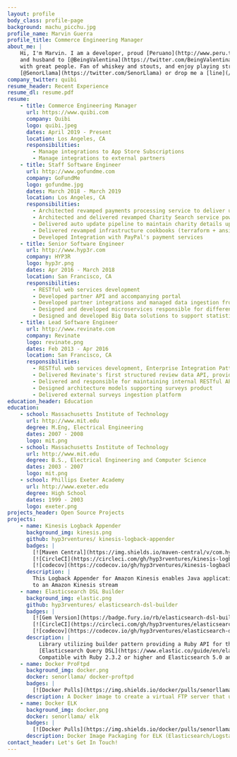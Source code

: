 ```yaml
---
layout: profile
body_class: profile-page
background: machu_picchu.jpg
profile_name: Marvin Guerra
profile_title: Commerce Engineering Manager
about_me: |
    Hi, I'm Marvin. I am a developer, proud [Peruano](http://www.peru.travel/en-us/), eternal student, amateur runner, 
    and husband to [@BeingValentina](https://twitter.com/BeingValentina). I work on things I love and surround myself 
    with great people. Fan of whiskey and stouts, and enjoy playing strategy board games. Follow me at 
    [@SenorLlama](https://twitter.com/SenorLlama) or drop me a [line](/#contact). 
company_twitter: quibi
resume_header: Recent Experience
resume_dl: resume.pdf
resume:
    - title: Commerce Engineering Manager
      url: https://www.quibi.com
      company: Quibi
      logo: quibi.jpeg
      dates: April 2019 - Present
      location: Los Angeles, CA
      responsibilities:
        - Manage integrations to App Store Subscriptions
        - Manage integrations to external partners
    - title: Staff Software Engineer
      url: http://www.gofundme.com
      company: GoFundMe
      logo: gofundme.jpg
      dates: March 2018 - March 2019
      location: Los Angeles, CA
      responsibilities:
        - Architected revamped payments processing service to deliver unified experience across GoFundMe products
        - Architected and delivered revamped Charity Search service powering main site and enterprise API searches for available charities
        - Delivered auto update pipeline to maintain charity details up to date with current provider as well as merging metadata for optimized search
        - Delivered revamped infrastructure cookbooks (terraform + ansible) and simplified continuous delivery for payments services
        - Developed Integration with PayPal's payment services
    - title: Senior Software Engineer
      url: http://www.hyp3r.com
      company: HYP3R
      logo: hyp3r.png
      dates: Apr 2016 - March 2018
      location: San Francisco, CA
      responsibilities:
        - RESTful web services development
        - Developed partner API and accompanying portal
        - Developed partner integrations and managed data ingestion from partners
        - Designed and developed microservices responsible for different ETL processes using docker containers hosted on AWS container service
        - Designed and developed Big Data solutions to support statistical analysis and speed enhanced large queries using AWS Kinesis, AWS S3, AWS SQS, AWS Lambda, Redshift, and Elasticsearch
    - title: Lead Software Engineer
      url: http://www.revinate.com
      company: Revinate
      logo: revinate.png
      dates: Feb 2013 - Apr 2016
      location: San Francisco, CA
      responsibilities:
        - RESTful web services development, Enterprise Integration Patterns development using Spring Integration, MySQL, Mongo, Elasticsearch, RabbitMQ, Spring MVC, Jersey
        - Delivered Revinate's first structured review data API, providing access to hotel reviews from over 100 review sites and key-metrics (review counts, average ratings) and sentiment analysis
        - Delivered and responsible for maintaining internal RESTful API that supports Revinate's mobile applications and surveys product line
        - Designed architecture models supporting surveys product
        - Delivered external surveys ingestion platform
education_header: Education
education:
    - school: Massachusetts Institute of Technology
      url: http://www.mit.edu
      degree: M.Eng, Electrical Engineering
      dates: 2007 - 2008
      logo: mit.png
    - school: Massachusetts Institute of Technology
      url: http://www.mit.edu
      degree: B.S., Electrical Engineering and Computer Science
      dates: 2003 - 2007
      logo: mit.png
    - school: Phillips Exeter Academy
      url: http://www.exeter.edu
      degree: High School
      dates: 1999 - 2003
      logo: exeter.png
projects_header: Open Source Projects
projects:
    - name: Kinesis Logback Appender
      background_img: kinesis.png
      github: hyp3rventures/ kinesis-logback-appender
      badges: |
        [![Maven Central](https://img.shields.io/maven-central/v/com.hyp3r/kinesis-logback-appender.svg)](http://search.maven.org/#search%7Cgav%7C1%7Cg%3A%22com.hyp3r%22%20AND%20a%3A%22kinesis-logback-appender%22)&nbsp;&nbsp;
        [![CircleCI](https://circleci.com/gh/hyp3rventures/kinesis-logback-appender.svg?style=shield&circle-token=:circle-token)](https://circleci.com/gh/hyp3rventures/kinesis-logback-appender)&nbsp;&nbsp;
        [![codecov](https://codecov.io/gh/hyp3rventures/kinesis-logback-appender/branch/master/graph/badge.svg)](https://codecov.io/gh/hyp3rventures/kinesis-logback-appender)
      description: |
        This Logback Appender for Amazon Kinesis enables Java applications to send their logs in a structured format 
        to an Amazon Kinesis stream
    - name: Elasticsearch DSL Builder
      background_img: elastic.png
      github: hyp3rventures/ elasticsearch-dsl-builder
      badges: |
        [![Gem Version](https://badge.fury.io/rb/elasticsearch-dsl-builder.svg)](https://badge.fury.io/rb/elasticsearch-dsl-builder)&nbsp;&nbsp;
        [![CircleCI](https://circleci.com/gh/hyp3rventures/elasticsearch-dsl-builder.svg?style=shield&circle-token=:circle-token)](https://circleci.com/gh/hyp3rventures/elasticsearch-dsl-builder)&nbsp;&nbsp; 
        [![codecov](https://codecov.io/gh/hyp3rventures/elasticsearch-dsl-builder/branch/master/graph/badge.svg)](https://codecov.io/gh/hyp3rventures/elasticsearch-dsl-builder)
      description: |
          Library utilizing builder pattern providing a Ruby API for the 
          [Elasticsearch Query DSL](https://www.elastic.co/guide/en/elasticsearch/reference/current/query-dsl.html). 
          Compatible with Ruby 2.3.2 or higher and Elasticsearch 5.0 and higher
    - name: Docker ProFtpd
      background_img: docker.png
      docker: senorllama/ docker-proftpd
      badges: |
        [![Docker Pulls](https://img.shields.io/docker/pulls/senorllama/docker-proftpd.svg)](https://hub.docker.com/r/senorllama/docker-proftpd)
      description: A Docker image to create a virtual FTP server that uses an external database for user credentials
    - name: Docker ELK
      background_img: docker.png
      docker: senorllama/ elk
      badges: |
        [![Docker Pulls](https://img.shields.io/docker/pulls/senorllama/elk.svg)](https://hub.docker.com/r/senorllama/elk)
      description: Docker Image Packaging for ELK (Elasticsearch/Logstash/Kibana) stack
contact_header: Let's Get In Touch!
---
```

